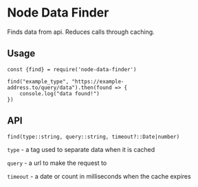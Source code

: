 # Node Data Finder
Finds data from api. Reduces calls through caching. 

## Usage
```
const {find} = require('node-data-finder')

find("example_type", "https://example-address.to/query/data").then(found => {
    console.log("data found!")
})

```
## API

```
find(type::string, query::string, timeout?::Date|number)
```

`type` - a tag used to separate data when it is cached

`query` - a url to make the request to

`timeout` - a date or count in milliseconds when the cache expires